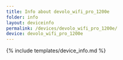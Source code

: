 ```yaml
---
title: Info about devolo_wifi_pro_1200e
folder: info
layout: deviceinfo
permalink: /devices/devolo_wifi_pro_1200e/
device: devolo_wifi_pro_1200e
---
```

{% include templates/device_info.md %}

